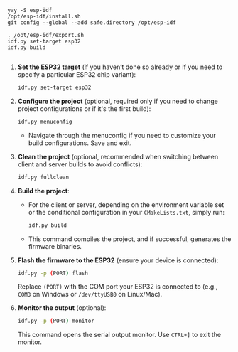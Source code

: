 ```
yay -S esp-idf
/opt/esp-idf/install.sh 
git config --global --add safe.directory /opt/esp-idf

. /opt/esp-idf/export.sh
idf.py set-target esp32
idf.py build


```

1. **Set the ESP32 target** (if you haven’t done so already or if you need to specify a particular ESP32 chip variant):
   ```bash
   idf.py set-target esp32
   ```

2. **Configure the project** (optional, required only if you need to change project configurations or if it's the first build):
   ```bash
   idf.py menuconfig
   ```
   - Navigate through the menuconfig if you need to customize your build configurations. Save and exit.

3. **Clean the project** (optional, recommended when switching between client and server builds to avoid conflicts):
   ```bash
   idf.py fullclean
   ```

4. **Build the project**:
   - For the client or server, depending on the environment variable set or the conditional configuration in your `CMakeLists.txt`, simply run:
     ```bash
     idf.py build
     ```
   - This command compiles the project, and if successful, generates the firmware binaries.

5. **Flash the firmware to the ESP32** (ensure your device is connected):
   ```bash
   idf.py -p (PORT) flash
   ```
   Replace `(PORT)` with the COM port your ESP32 is connected to (e.g., `COM3` on Windows or `/dev/ttyUSB0` on Linux/Mac).

6. **Monitor the output** (optional):
   ```bash
   idf.py -p (PORT) monitor
   ```
   This command opens the serial output monitor. Use `CTRL+]` to exit the monitor.
